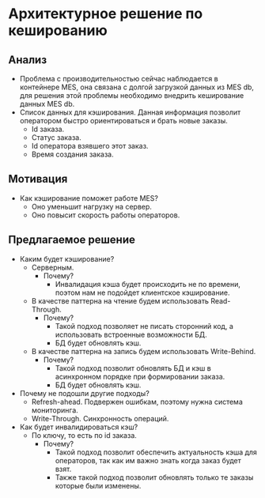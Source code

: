 # Архитектурное решение по кешированию

## Анализ

- Проблема с производительностью сейчас наблюдается в контейнере MES, она связана с долгой загрузкой данных из MES db, для решения этой проблемы необходимо внедрить кеширование данных MES db.
- Список данных для кэширования. Данная информация позволит оператором быстро ориентироваться и брать новые заказы.
  - Id заказа.
  - Статус заказа.
  - Id оператора взявшего этот заказ.
  - Время создания заказа.

## Мотивация

- Как кэширование поможет работе MES?
  - Оно уменьшит нагрузку на сервер.
  - Оно повысит скорость работы операторов.

## Предлагаемое решение

- Каким будет кэширование?
  - Серверным.
    - Почему?
      - Инвалидация кэша будет происходить не по времени, поэтом нам не подойдет клиентское кэширование.
  - В качестве паттерна на чтение будем использовать Read-Through.
    - Почему?
      - Такой подход позволяет не писать сторонний код, а использовать встроенные возможности БД.
      - БД будет обновлять кэш.
  - В качестве паттерна на запись будем использовать Write-Behind.
    - Почему?
      - Такой подход позволит обновлять БД и кэш в асинхронном порядке при формировании заказа.
      - БД будет обновлять кэш.
- Почему не подошли другие подходы?
  - Refresh-ahead. Подвержен ошибкам, поэтому нужна система мониторинга.
  - Write-Through. Синхронность операций.
- Как будет инвалидироваться кэш?
  - По ключу, то есть по id заказа.
    - Почему?
      - Такой подход позволит обеспечить актуальность кэша для операторов, так как им важно знать когда заказ будет взят.
      - Также такой подход позволит обновлять только те заказы которые были изменены.
